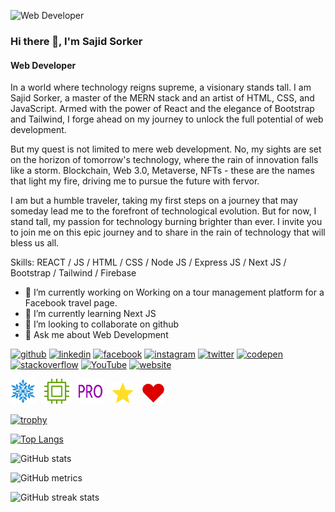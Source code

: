 ![Web Developer](https://media.licdn.com/dms/image/D5616AQE6sxEeAfyI_Q/profile-displaybackgroundimage-shrink_350_1400/0/1682586247384?e=1698278400&v=beta&t=uL0LbBGr-LNhseBssTX-zt7w92l85Ptk-ciY5187jG0)
### Hi there 👋, I'm Sajid Sorker
#### Web Developer


In a world where technology reigns supreme, a visionary stands tall. I am Sajid Sorker, a master of the MERN stack and an artist of HTML, CSS, and JavaScript. Armed with the power of React and the elegance of Bootstrap and Tailwind, I forge ahead on my journey to unlock the full potential of web development.

But my quest is not limited to mere web development. No, my sights are set on the horizon of tomorrow's technology, where the rain of innovation falls like a storm. Blockchain, Web 3.0, Metaverse, NFTs - these are the names that light my fire, driving me to pursue the future with fervor.

I am but a humble traveler, taking my first steps on a journey that may someday lead me to the forefront of technological evolution. But for now, I stand tall, my passion for technology burning brighter than ever. I invite you to join me on this epic journey and to share in the rain of technology that will bless us all.

Skills: REACT / JS / HTML / CSS / Node JS / Express JS / Next JS / Bootstrap / Tailwind / Firebase

- 🔭 I’m currently working on Working on a tour management platform for a Facebook travel page. 
- 🌱 I’m currently learning Next JS 
- 👯 I’m looking to collaborate on github 
- 💬 Ask me about Web Development 


[<img src='https://cdn.jsdelivr.net/npm/simple-icons@3.0.1/icons/github.svg' alt='github' height='40'>](https://github.com/sajid365-sr)  [<img src='https://cdn.jsdelivr.net/npm/simple-icons@3.0.1/icons/linkedin.svg' alt='linkedin' height='40'>](https://www.linkedin.com/in/sajid365-sr/)  [<img src='https://cdn.jsdelivr.net/npm/simple-icons@3.0.1/icons/facebook.svg' alt='facebook' height='40'>](https://www.facebook.com/sajidsorker)  [<img src='https://cdn.jsdelivr.net/npm/simple-icons@3.0.1/icons/instagram.svg' alt='instagram' height='40'>](https://www.instagram.com/sajid365_sr/)  [<img src='https://cdn.jsdelivr.net/npm/simple-icons@3.0.1/icons/twitter.svg' alt='twitter' height='40'>](https://twitter.com/sajid365_sr)  [<img src='https://cdn.jsdelivr.net/npm/simple-icons@3.0.1/icons/codepen.svg' alt='codepen' height='40'>](https://codepen.io/Sajid-Sorker)  [<img src='https://cdn.jsdelivr.net/npm/simple-icons@3.0.1/icons/stackoverflow.svg' alt='stackoverflow' height='40'>](https://stackoverflow.com/users/20034263/sajid-sorker)  [<img src='https://cdn.jsdelivr.net/npm/simple-icons@3.0.1/icons/youtube.svg' alt='YouTube' height='40'>](https://www.youtube.com/channel/UCo9XC1dtH70QgNcumAmVPDA)  [<img src='https://cdn.jsdelivr.net/npm/simple-icons@3.0.1/icons/icloud.svg' alt='website' height='40'>](https://sajidsorker.com/)  

<a href='https://archiveprogram.github.com/'><img src='https://raw.githubusercontent.com/acervenky/animated-github-badges/master/assets/acbadge.gif' width='40' height='40'></a> <a href='https://docs.github.com/en/developers'><img src='https://raw.githubusercontent.com/acervenky/animated-github-badges/master/assets/devbadge.gif' width='40' height='40'></a> <a href='https://github.com/pricing'><img src='https://raw.githubusercontent.com/acervenky/animated-github-badges/master/assets/pro.gif' width='40' height='40'></a> <a href='https://stars.github.com/'><img src='https://raw.githubusercontent.com/acervenky/animated-github-badges/master/assets/starbadge.gif' width='35' height='35'></a> <a href='https://docs.github.com/en/github/supporting-the-open-source-community-with-github-sponsors'><img src='https://raw.githubusercontent.com/acervenky/animated-github-badges/master/assets/sponsorbadge.gif' width='35' height='35'></a> 

[![trophy](https://github-profile-trophy.vercel.app/?username=sajid365-sr)](https://github.com/ryo-ma/github-profile-trophy)

[![Top Langs](https://github-readme-stats.vercel.app/api/top-langs/?username=sajid365-sr)](https://github.com/anuraghazra/github-readme-stats)

![GitHub stats](https://github-readme-stats.vercel.app/api?username=sajid365-sr&show_icons=true&count_private=true)  

![GitHub metrics](https://metrics.lecoq.io/sajid365-sr)  

![GitHub streak stats](https://streak-stats.demolab.com/?user=sajid365-sr)  

